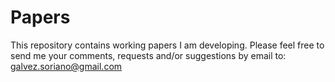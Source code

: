 # Papers

This repository contains working papers I am developing. Please feel free to send me your comments, requests and/or suggestions by email to: galvez.soriano@gmail.com
